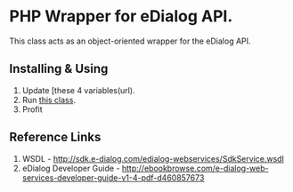 
# PHP Wrapper for eDialog API.

This class acts as an object-oriented wrapper for the eDialog API.

## Installing & Using

1. Update [these 4 variables(url).
2. Run [this class]().
3. Profit


## Reference Links

1. WSDL - http://sdk.e-dialog.com/edialog-webservices/SdkService.wsdl
1. eDialog Developer Guide - http://ebookbrowse.com/e-dialog-web-services-developer-guide-v1-4-pdf-d460857673




